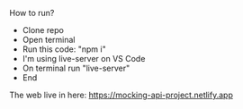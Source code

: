 How to run?

- Clone repo
- Open terminal
- Run this code: "npm i"
- I'm using live-server on VS Code
- On terminal run "live-server"
- End

The web live in here: https://mocking-api-project.netlify.app
